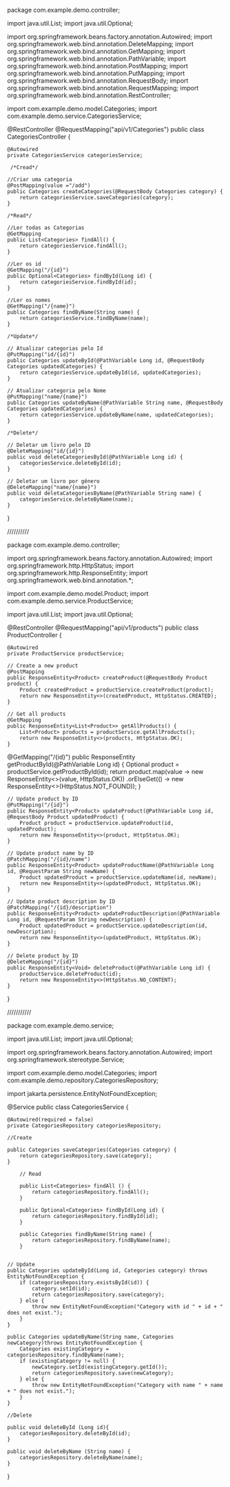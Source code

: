 package com.example.demo.controller;

import java.util.List;
import java.util.Optional;

import org.springframework.beans.factory.annotation.Autowired;
import org.springframework.web.bind.annotation.DeleteMapping;
import org.springframework.web.bind.annotation.GetMapping;
import org.springframework.web.bind.annotation.PathVariable;
import org.springframework.web.bind.annotation.PostMapping;
import org.springframework.web.bind.annotation.PutMapping;
import org.springframework.web.bind.annotation.RequestBody;
import org.springframework.web.bind.annotation.RequestMapping;
import org.springframework.web.bind.annotation.RestController;

import com.example.demo.model.Categories;
import com.example.demo.service.CategoriesService;

@RestController
@RequestMapping("api/v1/Categories")
public class CategoriesController {

    @Autowired
    private CategoriesService categoriesService;

     /*Cread*/

    //Criar uma categoria
    @PostMapping(value ="/add")
    public Categories createCategories(@RequestBody Categories category) {
        return categoriesService.saveCategories(category);
    }

    /*Read*/

    //Ler todas as Categorias
    @GetMapping 
    public List<Categories> findAll() {
        return categoriesService.findAll();
    }

    //Ler os id
    @GetMapping("/{id}")
    public Optional<Categories> findById(Long id) {
        return categoriesService.findById(id);
    }

    //Ler os nomes
    @GetMapping("/{name}")
    public Categories findByName(String name) {
        return categoriesService.findByName(name);
    }

    /*Update*/

    // Atualizar categorias pelo Id
    @PutMapping("id/{id}")
    public Categories updateById(@PathVariable Long id, @RequestBody Categories updatedCategories) {
        return categoriesService.updateById(id, updatedCategories);
    }

    // Atualizar categoria pelo Nome
    @PutMapping("name/{name}")
    public Categories updateByName(@PathVariable String name, @RequestBody Categories updatedCategories) {
        return categoriesService.updateByName(name, updatedCategories);
    }

    /*Delete*/
    
    // Deletar um livro pelo ID
    @DeleteMapping("id/{id}")
    public void deleteCategoriesById(@PathVariable Long id) {
        categoriesService.deleteById(id);
    }

    // Deletar um livro por gênero
    @DeleteMapping("name/{name}")
    public void deletaCategoriesByName(@PathVariable String name) {
        categoriesService.deleteByName(name);
    }

}

//////////

package com.example.demo.controller;


import org.springframework.beans.factory.annotation.Autowired;
import org.springframework.http.HttpStatus;
import org.springframework.http.ResponseEntity;
import org.springframework.web.bind.annotation.*;

import com.example.demo.model.Product;
import com.example.demo.service.ProductService;

import java.util.List;
import java.util.Optional;

@RestController
@RequestMapping("api/v1/products")
public class ProductController {

    @Autowired
    private ProductService productService;

    // Create a new product
    @PostMapping
    public ResponseEntity<Product> createProduct(@RequestBody Product product) {
        Product createdProduct = productService.createProduct(product);
        return new ResponseEntity<>(createdProduct, HttpStatus.CREATED);
    }

    // Get all products
    @GetMapping
    public ResponseEntity<List<Product>> getAllProducts() {
        List<Product> products = productService.getAllProducts();
        return new ResponseEntity<>(products, HttpStatus.OK);
    }

@GetMapping("/{id}")
public ResponseEntity<Product> getProductById(@PathVariable Long id) {
    Optional<Product> product = productService.getProductById(id);
    return product.map(value -> new ResponseEntity<>(value, HttpStatus.OK))
                  .orElseGet(() -> new ResponseEntity<>(HttpStatus.NOT_FOUND));
}

    // Update product by ID
    @PutMapping("/{id}")
    public ResponseEntity<Product> updateProduct(@PathVariable Long id, @RequestBody Product updatedProduct) {
        Product product = productService.updateProduct(id, updatedProduct);
        return new ResponseEntity<>(product, HttpStatus.OK);
    }

    // Update product name by ID
    @PatchMapping("/{id}/name")
    public ResponseEntity<Product> updateProductName(@PathVariable Long id, @RequestParam String newName) {
        Product updatedProduct = productService.updateName(id, newName);
        return new ResponseEntity<>(updatedProduct, HttpStatus.OK);
    }

    // Update product description by ID
    @PatchMapping("/{id}/description")
    public ResponseEntity<Product> updateProductDescription(@PathVariable Long id, @RequestParam String newDescription) {
        Product updatedProduct = productService.updateDescription(id, newDescription);
        return new ResponseEntity<>(updatedProduct, HttpStatus.OK);
    }

    // Delete product by ID
    @DeleteMapping("/{id}")
    public ResponseEntity<Void> deleteProduct(@PathVariable Long id) {
        productService.deleteProduct(id);
        return new ResponseEntity<>(HttpStatus.NO_CONTENT);
    }

}

///////////

package com.example.demo.service;

import java.util.List;
import java.util.Optional;

import org.springframework.beans.factory.annotation.Autowired;
import org.springframework.stereotype.Service;

import com.example.demo.model.Categories;
import com.example.demo.repository.CategoriesRepository;

import jakarta.persistence.EntityNotFoundException;

@Service
public class CategoriesService {

    @Autowired(required = false)
    private CategoriesRepository categoriesRepository;

    //Create

    public Categories saveCategories(Categories category) {
        return categoriesRepository.save(category);
    }

        // Read

        public List<Categories> findAll () {
            return categoriesRepository.findAll();
        }
    
        public Optional<Categories> findById(Long id) {
            return categoriesRepository.findById(id);
        }
    
        public Categories findByName(String name) {
            return categoriesRepository.findByName(name);
        }
    

    // Update
    public Categories updateById(Long id, Categories category) throws EntityNotFoundException {
        if (categoriesRepository.existsById(id)) {
            category.setId(id);
            return categoriesRepository.save(category);
        } else {
            throw new EntityNotFoundException("Category with id " + id + " does not exist.");
        }
    }

    public Categories updateByName(String name, Categories newCategory)throws EntityNotFoundException {
        Categories existingCategory = categoriesRepository.findByName(name);
        if (existingCategory != null) {
            newCategory.setId(existingCategory.getId());
            return categoriesRepository.save(newCategory);
        } else {
            throw new EntityNotFoundException("Category with name " + name + " does not exist.");
        }
    }

    //Delete

    public void deleteById (Long id){
        categoriesRepository.deleteById(id);
    }

    public void deleteByName (String name) {
        categoriesRepository.deleteByName(name);
    }
}
